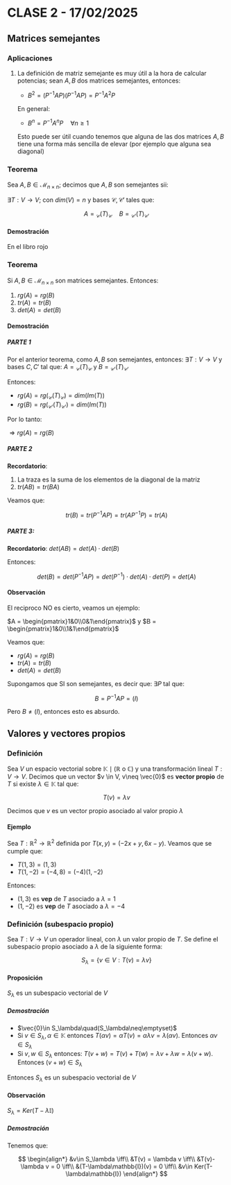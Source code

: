 # CLASE 2 - 17/02/2025

## Matrices semejantes

### Aplicaciones

1. La definición de matriz semejante es muy útil a la hora de calcular potencias; sean $A,B$ dos matrices semejantes, entonces:
    - $B^2 = (P^{-1}AP)(P^{-1}AP) = P^{-1}A^2P$

    En general:
    - $B^n = P^{-1}A^nP\quad\forall n\geq1$

    Esto puede ser útil cuando tenemos que alguna de las dos matrices $A,B$ tiene una forma más sencilla de elevar (por ejemplo que alguna sea diagonal)

### Teorema

Sea $A,B\in\mathcal{M}_{n\times n}$; decimos que $A,B$ son semejantes sii:

$\exists T:V\to V$; con $dim(V) = n$ y bases $\mathcal{C}, \mathcal{C'}$ tales que:

$$A= {}_{\mathcal{C}}(T)_{\mathcal{C}}\quad B={}_{\mathcal{C'}}(T)_{\mathcal{C'}}$$

#### Demostración

En el libro rojo

### Teorema

Si $A,B\in\mathcal{M}_{n\times n}$ son matrices semejantes. Entonces:

1. $rg(A) = rg(B)$
2. $tr(A) = tr(B)$
3. $det(A) = det(B)$

#### Demostración

##### PARTE 1

Por el anterior teorema, como $A,B$ son semejantes, entonces: $\exists T:V\to V$ y bases $C,C'$ tal que: $A = {}_{\mathcal{C}}(T)_{\mathcal{C}}$ y $B = {}_{\mathcal{C'}}(T)_{\mathcal{C'}}$

Entonces:

- $rg(A) = rg\left({}_{\mathcal{C}}(T)_{\mathcal{C}}\right) = dim(Im(T))$
- $rg(B) = rg\left({}_{\mathcal{C'}}(T)_{\mathcal{C'}}\right) = dim(Im(T))$

Por lo tanto:

$\Rightarrow rg(A) = rg(B)$

##### PARTE 2

**Recordatorio**: 
1. La traza es la suma de los elementos de la diagonal de la matriz
2. $tr(AB) = tr(BA)$

Veamos que:

$$
tr(B) = tr(P^{-1}AP) = tr(AP^{-1}P) = tr(A)
$$

##### PARTE 3:

**Recordatorio**:
$det(AB) = det(A)\cdot det(B)$

Entonces:

$$
det(B)=det(P^{-1}AP) = det(P^{-1})\cdot det(A)\cdot det(P) = det(A)
$$

#### Observación

El reciproco NO es cierto, veamos un ejemplo:

$A = \begin{pmatrix}1&0\\0&1\end{pmatrix}$ y $B = \begin{pmatrix}1&0\\1&1\end{pmatrix}$

Veamos que:

- $rg(A) = rg(B)$
- $tr(A) = tr(B)$
- $det(A) = det(B)$

Supongamos que SI son semejantes, es decir que: $\exists P$ tal que:

$$
B = P^{-1}AP = (I)
$$

Pero $B\neq (I)$, entonces esto es absurdo.

## Valores y vectores propios

### Definición

Sea $V$ un espacio vectorial sobre $\mathbb{K}\mid(\mathbb{R}$ o $\mathbb{C})$ y una transformación lineal $T:V\to V$. Decimos que un vector $v \in V, v\neq \vec{0}$ es **vector propio** de $T$ si existe $\lambda\in\mathbb{K}$ tal que:

$$T(v) = \lambda v$$

Decimos que $v$ es un vector propio asociado al valor propio $\lambda$

#### Ejemplo

Sea $T:\mathbb{R}^2\to\mathbb{R}^2$ definida por $T(x,y) = (-2x+y, 6x-y)$. Veamos que se cumple que:

- $T(1,3) = (1,3)$
- $T(1,-2) = (-4, 8) = (-4)(1,-2)$

Entonces:

- $(1,3)$ es **vep** de $T$ asociado a $\lambda=1$
- $(1,-2)$ es **vep** de $T$ asociado a $\lambda=-4$

### Definición (subespacio propio)

Sea $T:V\to V$ un operador líneal, con $\lambda$ un valor propio de $T$. Se define el subespacio propio asociado a $\lambda$ de la siguiente forma:

$$S_\lambda = \{v\in V: T(v) = \lambda v\}$$

#### Proposición

$S_\lambda$ es un subespacio vectorial de $V$

##### Demostración

- $\vec{0}\in S_\lambda\quad(S_\lambda\neq\emptyset)$
- Si $v\in S_\lambda, \alpha\in\mathbb{K}$ entonces $T(\alpha v) = \alpha T(v) = \alpha\lambda v = \lambda(\alpha v)$. Entonces $\alpha v\in S_\lambda$
- Si $v,w\in S_\lambda$ entonces: $T(v+w) = T(v) + T(w) = \lambda v + \lambda w= \lambda(v+w)$. Entonces $(v+w)\in S_\lambda$

Entonces $S_\lambda$ es un subespacio vectorial de $V$

#### Observación

$S_\lambda = Ker(T-\lambda\mathbb{I})$

##### Demostración

Tenemos que:

$$
\begin{align*}
&v\in S_\lambda \iff\\
&T(v) = \lambda v \iff\\
&T(v)-\lambda v = 0 \iff\\
&(T-\lambda\mathbb{I})(v) = 0 \iff\\
&v\in Ker(T-\lambda\mathbb{I})
\end{align*}
$$